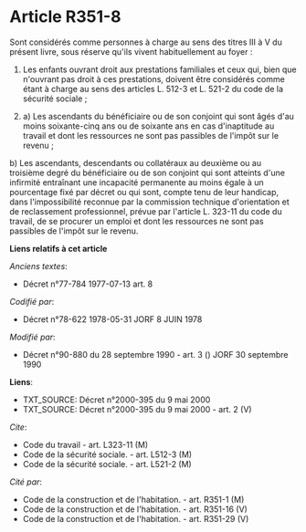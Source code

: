 # Article R351-8

Sont considérés comme personnes à charge au sens des titres III à V du présent livre, sous réserve qu'ils vivent
habituellement au foyer :

1. Les enfants ouvrant droit aux prestations familiales et ceux qui, bien que n'ouvrant pas droit à ces prestations, doivent
être considérés comme étant à charge au sens des articles L. 512-3 et L. 521-2 du code de la sécurité sociale ;

2. a) Les ascendants du bénéficiaire ou de son conjoint qui sont âgés d'au moins soixante-cinq ans ou de soixante ans en cas
d'inaptitude au travail et dont les ressources ne sont pas passibles de l'impôt sur le revenu ;

b) Les ascendants, descendants ou collatéraux au deuxième ou au troisième degré du bénéficiaire ou de son conjoint qui sont
atteints d'une infirmité entraînant une incapacité permanente au moins égale à un pourcentage fixé par décret ou qui sont,
compte tenu de leur handicap, dans l'impossibilité reconnue par la commission technique d'orientation et de reclassement
professionnel, prévue par l'article L. 323-11 du code du travail, de se procurer un emploi et dont les ressources ne sont pas
passibles de l'impôt sur le revenu.

**Liens relatifs à cet article**

_Anciens textes_:

  - Décret n°77-784 1977-07-13 art. 8

_Codifié par_:

  - Décret n°78-622 1978-05-31 JORF 8 JUIN 1978

_Modifié par_:

  - Décret n°90-880 du 28 septembre 1990 - art. 3 () JORF 30 septembre 1990

**Liens**:

  - TXT_SOURCE: Décret n°2000-395 du 9 mai 2000
  - TXT_SOURCE: Décret n°2000-395 du 9 mai 2000 - art. 2 (V)

_Cite_:

  - Code du travail - art. L323-11 (M)
  - Code de la sécurité sociale. - art. L512-3 (M)
  - Code de la sécurité sociale. - art. L521-2 (M)

_Cité par_:

  - Code de la construction et de l'habitation. - art. R351-1 (M)
  - Code de la construction et de l'habitation. - art. R351-16 (V)
  - Code de la construction et de l'habitation. - art. R351-29 (V)
